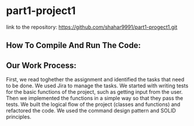 # part1-project1
link to the repository: https://github.com/shahar9991/part1-progect1.git

## How To Compile And Run The Code:


## Our Work Process:
First, we read toghether the assignment and identified the tasks that need to be done. We used Jira to manage the tasks.
We started with writing tests for the basic functions of the project, such as getting input from the user.
Then we implemented the functions in a simple way so that they pass the tests.
We built the logical flow of the project (classes and functions) and refactored the code. We used the 
command design pattern and SOLID principles.
